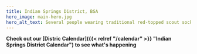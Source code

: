 ```yaml
---
title: Indian Springs District, BSA
hero_image: main-hero.jpg
hero_alt_text: Several people wearing traditional red-topped scout socks
---
```


__Check out our [Distric Calendar]({{< relref "/calendar" >}} "Indian Springs District Calendar") to see what's happening__

